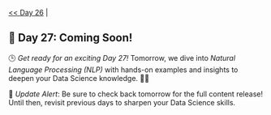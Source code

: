 [<< Day 26](../26_Advanced%20ML%3A%20Hyperparameter%20Tuning/26_Advanced%20ML%3A%20Hyperparameter%20Tuning.md) | <!--[Day 23 >>](../)-->
## 🚀 Day 27: Coming Soon!
🕒 *Get ready for an exciting Day 27!* Tomorrow, we dive into *Natural Language Processing (NLP)* with hands-on examples and insights to deepen your Data Science knowledge. 🔧✨

🔔 *Update Alert*: Be sure to check back tomorrow for the full content release! Until then, revisit previous days to sharpen your Data Science skills.
